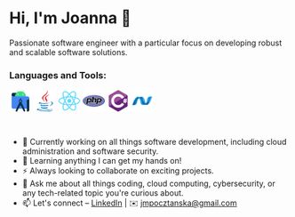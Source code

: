 
<!-- ![Afraz on iOS Academy](https://raw.githubusercontent.com/AfrazCodes/AfrazCodes/main/header.png) -->


# Hi, I'm Joanna 👋

Passionate software engineer with a particular focus on developing robust and scalable software solutions. 
<!-- Apple Platforms – iOS/macOS. You can find me creating videos on [iOS Academy](https://www.youtube.com/iOSAcademy), contributing to Open Source here on Github, and frequenting new coffee shops in NYC. -->

### Languages and Tools:
  <img align="center" alt="androi-studio" height="40" width="40" src="https://github.com/devicons/devicon/blob/master/icons/androidstudio/androidstudio-original.svg" style="max-width: 100%;"/> <img align="center" alt="figma" height="40" width="40" src="https://github.com/devicons/devicon/blob/master/icons/java/java-original.svg" style="max-width: 100%;"/>     <img align="center" alt="react" height="40" width="40" src="https://github.com/devicons/devicon/blob/master/icons/react/react-original.svg" style="max-width: 100%;"/>
<img align="center" alt="php" height="40" width="40" src="https://github.com/devicons/devicon/blob/master/icons/php/php-original.svg" style="max-width: 100%;"/> <img align="center" alt="php" height="40" width="40" src="https://github.com/devicons/devicon/blob/master/icons/csharp/csharp-original.svg" style="max-width: 100%;"/> <img align="center" alt="php" height="40" width="40" src="https://github.com/devicons/devicon/blob/master/icons/dot-net/dot-net-original.svg" style="max-width: 100%;"/>

<br/>




- 🔭 Currently working on all things software development, including cloud administration and software security. <!-- Apple – iOS, macOS, watchOS, tvOS -->
- 🌱 Learning anything I can get my hands on!
- ⚡ Always looking to collaborate on exciting projects.
- 💬 Ask me about all things coding, cloud computing, cybersecurity, or any tech-related topic you're curious about. <!--iOS-->
- 📫 Let's connect – [LinkedIn](https://www.linkedin.com/in/joanna-pocztanska) | ✉️ jmpocztanska@gmail.com <!-- [Personal Website](https://afraz.me) -->
<!-- - 👯⚡ -->  <!-- [Sponsor iOS Academy](mailto:hello@iosacademy.io) -->

